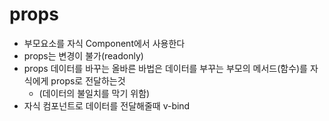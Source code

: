 # props
* 부모요소를 자식 Component에서 사용한다
* props는 변경이 불가(readonly)
* props 데이터를 바꾸는 올바른 바법은 데이터를 부꾸는 부모의 메서드(함수)를 자식에게 props로 전달하는것
  * (데이터의 불일치를 막기 위함)
* 자식 컴포넌트로 데이터를 전달해줄때 v-bind
